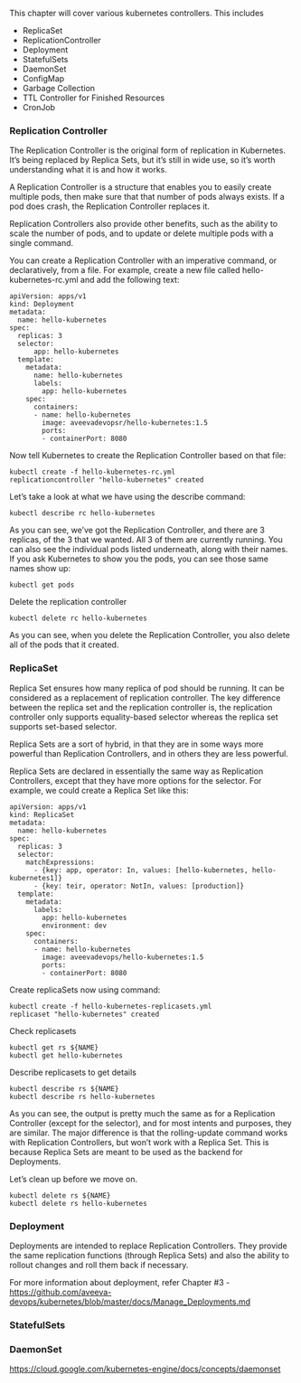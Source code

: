 This chapter will cover various kubernetes controllers. This includes
* ReplicaSet
* ReplicationController
* Deployment
* StatefulSets
* DaemonSet
* ConfigMap
* Garbage Collection
* TTL Controller for Finished Resources
* CronJob

### Replication Controller
The Replication Controller is the original form of replication in Kubernetes.  It’s being replaced by Replica Sets, but it’s still in wide use, so it’s worth understanding what it is and how it works.

A Replication Controller is a structure that enables you to easily create multiple pods, then make sure that that number of pods always exists. If a pod does crash, the Replication Controller replaces it.

Replication Controllers also provide other benefits, such as the ability to scale the number of pods, and to update or delete multiple pods with a single command.

You can create a Replication Controller with an imperative command, or declaratively, from a file.  For example, create a new file called hello-kubernetes-rc.yml and add the following text:

```
apiVersion: apps/v1
kind: Deployment
metadata:
  name: hello-kubernetes
spec:
  replicas: 3
  selector:
      app: hello-kubernetes
  template:
    metadata:
      name: hello-kubernetes
      labels:
        app: hello-kubernetes
    spec:
      containers:
      - name: hello-kubernetes
        image: aveevadevopsr/hello-kubernetes:1.5
        ports:
        - containerPort: 8080
   ```
Now tell Kubernetes to create the Replication Controller based on that file:

```
kubectl create -f hello-kubernetes-rc.yml
replicationcontroller "hello-kubernetes" created
```

Let’s take a look at what we have using the describe command:

```
kubectl describe rc hello-kubernetes
```

As you can see, we’ve got the Replication Controller, and there are 3 replicas, of the 3 that we wanted.  All 3 of them are currently running.  You can also see the individual pods listed underneath, along with their names.  If you ask Kubernetes to show you the pods, you can see those same names show up:

```
kubectl get pods
```

Delete the replication controller

```
kubectl delete rc hello-kubernetes
```
As you can see, when you delete the Replication Controller, you also delete all of the pods that it created.

### ReplicaSet
Replica Set ensures how many replica of pod should be running. It can be considered as a replacement of replication controller. The key difference between the replica set and the replication controller is, the replication controller only supports equality-based selector whereas the replica set supports set-based selector.

Replica Sets are a sort of hybrid, in that they are in some ways more powerful than Replication Controllers, and in others they are less powerful.

Replica Sets are declared in essentially the same way as Replication Controllers, except that they have more options for the selector.  For example, we could create a Replica Set like this:

```
apiVersion: apps/v1
kind: ReplicaSet
metadata:
  name: hello-kubernetes
spec:
  replicas: 3
  selector:
    matchExpressions:
      - {key: app, operator: In, values: [hello-kubernetes, hello-kubernetes1]}
      - {key: teir, operator: NotIn, values: [production]}
  template:
    metadata:
      labels:
        app: hello-kubernetes
        environment: dev
    spec:
      containers:
      - name: hello-kubernetes
        image: aveevadevops/hello-kubernetes:1.5
        ports:
        - containerPort: 8080
```
Create replicaSets now using command:
```
kubectl create -f hello-kubernetes-replicasets.yml
replicaset "hello-kubernetes" created
```

Check replicasets
```
kubectl get rs ${NAME}
kubectl get hello-kubernetes
```

Describe replicasets to get details
```
kubectl describe rs ${NAME}
kubectl describe rs hello-kubernetes
```

As you can see, the output is pretty much the same as for a Replication Controller (except for the selector), and for most intents and purposes, they are similar.  The major difference is that the rolling-update command works with Replication Controllers, but won’t work with a Replica Set.  This is because Replica Sets are meant to be used as the backend for Deployments.

Let’s clean up before we move on.

```
kubectl delete rs ${NAME}
kubectl delete rs hello-kubernetes
```

### Deployment
Deployments are intended to replace Replication Controllers.  They provide the same replication functions (through Replica Sets) and also the ability to rollout changes and roll them back if necessary.

For more information about deployment, refer Chapter #3 - https://github.com/aveeva-devops/kubernetes/blob/master/docs/Manage_Deployments.md 

### StatefulSets

### DaemonSet
https://cloud.google.com/kubernetes-engine/docs/concepts/daemonset
